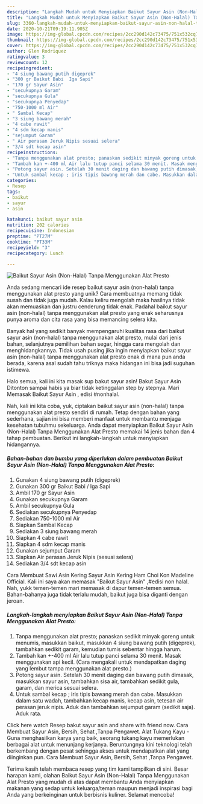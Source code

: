 ```yaml
---
description: "Langkah Mudah untuk Menyiapkan Baikut Sayur Asin (Non-Halal) Tanpa Menggunakan Alat Presto Anti Gagal"
title: "Langkah Mudah untuk Menyiapkan Baikut Sayur Asin (Non-Halal) Tanpa Menggunakan Alat Presto Anti Gagal"
slug: 3360-langkah-mudah-untuk-menyiapkan-baikut-sayur-asin-non-halal-tanpa-menggunakan-alat-presto-anti-gagal
date: 2020-10-21T09:19:11.905Z
image: https://img-global.cpcdn.com/recipes/2cc290d142c73475/751x532cq70/baikut-sayur-asin-non-halal-tanpa-menggunakan-alat-presto-foto-resep-utama.jpg
thumbnail: https://img-global.cpcdn.com/recipes/2cc290d142c73475/751x532cq70/baikut-sayur-asin-non-halal-tanpa-menggunakan-alat-presto-foto-resep-utama.jpg
cover: https://img-global.cpcdn.com/recipes/2cc290d142c73475/751x532cq70/baikut-sayur-asin-non-halal-tanpa-menggunakan-alat-presto-foto-resep-utama.jpg
author: Glen Rodriquez
ratingvalue: 3
reviewcount: 12
recipeingredient:
- "4 siung bawang putih digeprek"
- "300 gr Baikut Babi  Iga Sapi"
- "170 gr Sayur Asin"
- "secukupnya Garam"
- "secukupnya Gula"
- "secukupnya Penyedap"
- "750-1000 ml Air"
- " Sambal Kecap"
- "3 siung bawang merah"
- "4 cabe rawit"
- "4 sdm kecap manis"
- "sejumput Garam"
- " Air perasan Jeruk Nipis sesuai selera"
- "3/4 sdt kecap asin"
recipeinstructions:
- "Tanpa menggunakan alat presto; panaskan sedikit minyak goreng untuk menumis, masukkan baikut, masukkan 4 siung bawang putih (digeprek), tambahkan sedikit garam, kemudian tumis sebentar hingga harum."
- "Tambah kan +-400 ml Air lalu tutup panci selama 30 menit. Masak menggunakan api kecil. (Cara mengakali untuk mendapatkan daging yang lembut tampa menggunakan alat presto.)"
- "Potong sayur asin. Setelah 30 menit daging dan bawang putih dimasak, masukkan sayur asin, tambahkan sisa air, tambahkan sedikit gula, garam, dan merica sesuai selera."
- "Untuk sambal kecap ; iris tipis bawang merah dan cabe. Masukkan dalam satu wadah, tambahkan kecap manis, kecap asin, tetesan air perasan jeruk nipis. Aduk dan tambahkan sejumput garam (sedikit saja). Aduk rata."
categories:
- Resep
tags:
- baikut
- sayur
- asin

katakunci: baikut sayur asin 
nutrition: 202 calories
recipecuisine: Indonesian
preptime: "PT27M"
cooktime: "PT33M"
recipeyield: "3"
recipecategory: Lunch

---
```



![Baikut Sayur Asin (Non-Halal) Tanpa Menggunakan Alat Presto](https://img-global.cpcdn.com/recipes/2cc290d142c73475/751x532cq70/baikut-sayur-asin-non-halal-tanpa-menggunakan-alat-presto-foto-resep-utama.jpg)

Anda sedang mencari ide resep baikut sayur asin (non-halal) tanpa menggunakan alat presto yang unik? Cara membuatnya memang tidak susah dan tidak juga mudah. Kalau keliru mengolah maka hasilnya tidak akan memuaskan dan justru cenderung tidak enak. Padahal baikut sayur asin (non-halal) tanpa menggunakan alat presto yang enak seharusnya punya aroma dan cita rasa yang bisa memancing selera kita.

Banyak hal yang sedikit banyak mempengaruhi kualitas rasa dari baikut sayur asin (non-halal) tanpa menggunakan alat presto, mulai dari jenis bahan, selanjutnya pemilihan bahan segar, hingga cara mengolah dan menghidangkannya. Tidak usah pusing jika ingin menyiapkan baikut sayur asin (non-halal) tanpa menggunakan alat presto enak di mana pun anda berada, karena asal sudah tahu triknya maka hidangan ini bisa jadi suguhan istimewa.

Halo semua, kali ini kita masak sup bakut sayur asin! Bakut Sayur Asin Ditonton sampai habis ya biar tidak ketinggalan step by stepnya. Mari Memasak Baikut Sayur Asin , edisi #nonhalal.


Nah, kali ini kita coba, yuk, ciptakan baikut sayur asin (non-halal) tanpa menggunakan alat presto sendiri di rumah. Tetap dengan bahan yang sederhana, sajian ini bisa memberi manfaat untuk membantu menjaga kesehatan tubuhmu sekeluarga. Anda dapat menyiapkan Baikut Sayur Asin (Non-Halal) Tanpa Menggunakan Alat Presto memakai 14 jenis bahan dan 4 tahap pembuatan. Berikut ini langkah-langkah untuk menyiapkan hidangannya.

<!--inarticleads1-->

##### Bahan-bahan dan bumbu yang diperlukan dalam pembuatan Baikut Sayur Asin (Non-Halal) Tanpa Menggunakan Alat Presto:

1. Gunakan 4 siung bawang putih (digeprek)
1. Gunakan 300 gr Baikut Babi / Iga Sapi
1. Ambil 170 gr Sayur Asin
1. Gunakan secukupnya Garam
1. Ambil secukupnya Gula
1. Sediakan secukupnya Penyedap
1. Sediakan 750-1000 ml Air
1. Siapkan  Sambal Kecap
1. Sediakan 3 siung bawang merah
1. Siapkan 4 cabe rawit
1. Siapkan 4 sdm kecap manis
1. Gunakan sejumput Garam
1. Siapkan  Air perasan Jeruk Nipis (sesuai selera)
1. Sediakan 3/4 sdt kecap asin


Cara Membuat Sawi Asin Kering Sayur Asin Kering Ham Choi Kon Madeline Official. Kali ini saya akan memasak &#34;Baikut Sayur Asin&#34; ,#edisi non halal. Nah, yukk temen-temen mari memasak di dapur temen-temen semua. Bahan-bahanya juga tidak terlalu mudah, baikut juga bisa diganti dengan jeroan. 

<!--inarticleads2-->

##### Langkah-langkah menyiapkan Baikut Sayur Asin (Non-Halal) Tanpa Menggunakan Alat Presto:

1. Tanpa menggunakan alat presto; panaskan sedikit minyak goreng untuk menumis, masukkan baikut, masukkan 4 siung bawang putih (digeprek), tambahkan sedikit garam, kemudian tumis sebentar hingga harum.
1. Tambah kan +-400 ml Air lalu tutup panci selama 30 menit. Masak menggunakan api kecil. (Cara mengakali untuk mendapatkan daging yang lembut tampa menggunakan alat presto.)
1. Potong sayur asin. Setelah 30 menit daging dan bawang putih dimasak, masukkan sayur asin, tambahkan sisa air, tambahkan sedikit gula, garam, dan merica sesuai selera.
1. Untuk sambal kecap ; iris tipis bawang merah dan cabe. Masukkan dalam satu wadah, tambahkan kecap manis, kecap asin, tetesan air perasan jeruk nipis. Aduk dan tambahkan sejumput garam (sedikit saja). Aduk rata.


Click here watch Resep bakut sayur asin and share with friend now. Cara Membuat Sayur Asin, Bersih, Sehat ,Tanpa Pengawet. Alat Tukang Kayu - Guna menghasilkan karya yang baik, seorang tukang kayu memerlukan berbagai alat untuk menunjang kerjanya. Beruntungnya kini teknologi telah berkembang dengan pesat sehingga akses untuk mendapatkan alat yang diinginkan pun. Cara Membuat Sayur Asin, Bersih, Sehat ,Tanpa Pengawet. 

Terima kasih telah membaca resep yang tim kami tampilkan di sini. Besar harapan kami, olahan Baikut Sayur Asin (Non-Halal) Tanpa Menggunakan Alat Presto yang mudah di atas dapat membantu Anda menyiapkan makanan yang sedap untuk keluarga/teman maupun menjadi inspirasi bagi Anda yang berkeinginan untuk berbisnis kuliner. Selamat mencoba!
